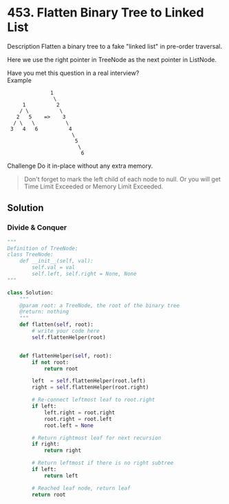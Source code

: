 # 453. Flatten Binary Tree to Linked List
Description
Flatten a binary tree to a fake "linked list" in pre-order traversal.

Here we use the right pointer in TreeNode as the next pointer in ListNode.

Have you met this question in a real interview?  
Example

```
              1
               \
     1          2
    / \          \
   2   5    =>    3
  / \   \          \
 3   4   6          4
                     \
                      5
                       \
                        6
```

Challenge
Do it in-place without any extra memory.

> Don't forget to mark the left child of each node to null. Or you will get Time Limit Exceeded or Memory Limit Exceeded.

## Solution

### Divide & Conquer

```python
"""
Definition of TreeNode:
class TreeNode:
    def __init__(self, val):
        self.val = val
        self.left, self.right = None, None
"""

class Solution:
    """
    @param root: a TreeNode, the root of the binary tree
    @return: nothing
    """
    def flatten(self, root):
        # write your code here
        self.flattenHelper(root)


    def flattenHelper(self, root):
        if not root:
            return root

        left  = self.flattenHelper(root.left)
        right = self.flattenHelper(root.right)

        # Re-connect leftmost leaf to root.right
        if left:
            left.right = root.right
            root.right = root.left
            root.left = None

        # Return rightmost leaf for next recursion
        if right:
            return right

        # Return leftmost if there is no right subtree
        if left:
            return left

        # Reached leaf node, return leaf
        return root

```
